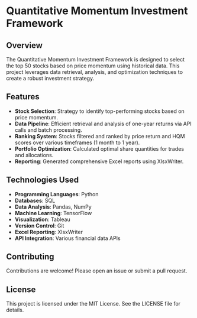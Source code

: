# Quantitative Momentum Investment Framework

## Overview
The Quantitative Momentum Investment Framework is designed to select the top 50 stocks based on price momentum using historical data. This project leverages data retrieval, analysis, and optimization techniques to create a robust investment strategy.

## Features
- **Stock Selection**: Strategy to identify top-performing stocks based on price momentum.
- **Data Pipeline**: Efficient retrieval and analysis of one-year returns via API calls and batch processing.
- **Ranking System**: Stocks filtered and ranked by price return and HQM scores over various timeframes (1 month to 1 year).
- **Portfolio Optimization**: Calculated optimal share quantities for trades and allocations.
- **Reporting**: Generated comprehensive Excel reports using XlsxWriter.

## Technologies Used
- **Programming Languages**: Python
- **Databases**: SQL
- **Data Analysis**: Pandas, NumPy
- **Machine Learning**: TensorFlow
- **Visualization**: Tableau
- **Version Control**: Git
- **Excel Reporting**: XlsxWriter
- **API Integration**: Various financial data APIs

## Contributing
Contributions are welcome! Please open an issue or submit a pull request.

## License
This project is licensed under the MIT License. See the LICENSE file for details.
